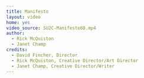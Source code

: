 ```yaml
---
title: Manifesto
layout: video
home: yes
video_source: SU2C-Manifesto60.mp4
author:
  - Rick McQuiston
  - Janet Champ
credits:
  - David Fincher, Director
  - Rick McQuiston, Creative Director/Art Director
  - Janet Champ, Creative Director/Writer
---
```


